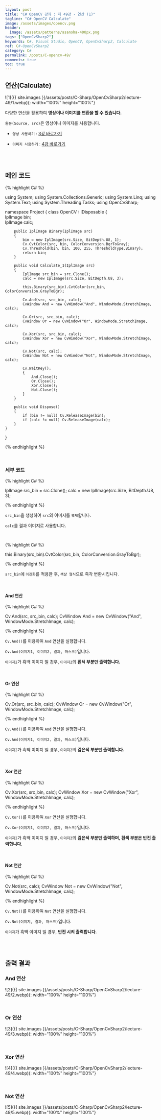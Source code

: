 ```yaml
---
layout: post
title: "C# OpenCV 강좌 : 제 49강 - 연산 (1)"
tagline: "C# OpenCV Calculate"
image: /assets/images/opencv.png
header:
  image: /assets/patterns/asanoha-400px.png
tags: ["OpenCvSharp2"]
keywords: C#, Visual Studio, OpenCV, OpenCvSharp2, Calculate
ref: C#-OpenCvSharp2
category: C#
permalink: /posts/C-opencv-49/
comments: true
toc: true
---
```


## 연산(Calculate)

![1]({{ site.images }}/assets/posts/C-Sharp/OpenCvSharp2/lecture-49/1.webp){: width="100%" height="100%"}

다양한 연산을 활용하여 **영상이나 이미지를 변환을 할 수 있습니다.**

`원본(Source, src)`은 영상이나 이미지를 사용합니다.

- `영상 사용하기` : [3강 바로가기][3강]

- `이미지 사용하기` : [4강 바로가기][4강]

<br>
<br>

## 메인 코드

{% highlight C# %}

using System;
using System.Collections.Generic;
using System.Linq;
using System.Text;
using System.Threading.Tasks;
using OpenCvSharp;

namespace Project
{
    class OpenCV : IDisposable
    {  
        IplImage bin;    
        IplImage calc;
        
        public IplImage Binary(IplImage src)
        {
            bin = new IplImage(src.Size, BitDepth.U8, 1);
            Cv.CvtColor(src, bin, ColorConversion.BgrToGray);
            Cv.Threshold(bin, bin, 100, 255, ThresholdType.Binary);
            return bin;
        }

        public void Calculate_1(IplImage src)
        {
            IplImage src_bin = src.Clone();
            calc = new IplImage(src.Size, BitDepth.U8, 3);

            this.Binary(src_bin).CvtColor(src_bin, ColorConversion.GrayToBgr);

            Cv.And(src, src_bin, calc);
            CvWindow And = new CvWindow("And", WindowMode.StretchImage, calc);

            Cv.Or(src, src_bin, calc);
            CvWindow Or = new CvWindow("Or", WindowMode.StretchImage, calc);

            Cv.Xor(src, src_bin, calc);
            CvWindow Xor = new CvWindow("Xor", WindowMode.StretchImage, calc);

            Cv.Not(src, calc);
            CvWindow Not = new CvWindow("Not", WindowMode.StretchImage, calc);

            Cv.WaitKey();
            {
                And.Close();
                Or.Close();
                Xor.Close();
                Not.Close();
            }
        }
                  
        public void Dispose()
        {
            if (bin != null) Cv.ReleaseImage(bin);
            if (calc != null) Cv.ReleaseImage(calc);
        }
    }
}

{% endhighlight %}

<br>

### 세부 코드

{% highlight C# %}

IplImage src_bin = src.Clone();
calc = new IplImage(src.Size, BitDepth.U8, 3);

{% endhighlight %}

`src_bin`을 생성하여 `src`의 이미지를 `복제`합니다.

`calc`를 결과 이미지로 사용합니다.

<br>

{% highlight C# %}

this.Binary(src_bin).CvtColor(src_bin, ColorConversion.GrayToBgr);

{% endhighlight %}

`src_bin`에 `이진화`를 적용한 후, `색상 형식`으로 즉각 변환시킵니다.

<br>

#### And 연산

{% highlight C# %}

Cv.And(src, src_bin, calc);
CvWindow And = new CvWindow("And", WindowMode.StretchImage, calc);

{% endhighlight %}

`Cv.And()`를 이용하여 `And` 연산을 실행합니다.

`Cv.And(이미지1, 이미지2, 결과, 마스크)`입니다.

`이미지2`가 흑백 이미지 일 경우, `이미지2`의 **흰색 부분만 출력합니다.**

<br>

#### Or 연산

{% highlight C# %}

Cv.Or(src, src_bin, calc);
CvWindow Or = new CvWindow("Or", WindowMode.StretchImage, calc);

{% endhighlight %}

`Cv.And()`를 이용하여 `And` 연산을 실행합니다.

`Cv.And(이미지1, 이미지2, 결과, 마스크)`입니다.

`이미지2`가 흑백 이미지 일 경우, `이미지2`의 **검은색 부분만 출력합니다.**

<br>

#### Xor 연산

{% highlight C# %}

Cv.Xor(src, src_bin, calc);
CvWindow Xor = new CvWindow("Xor", WindowMode.StretchImage, calc);

{% endhighlight %}

`Cv.Xor()`를 이용하여 `Xor` 연산을 실행합니다.

`Cv.Xor(이미지1, 이미지2, 결과, 마스크)`입니다.

`이미지2`가 흑백 이미지 일 경우, `이미지2`의 **검은색 부분만 출력하며, 흰색 부분은 반전 출력합니다.**

<br>

#### Not 연산

{% highlight C# %}

Cv.Not(src, calc);
CvWindow Not = new CvWindow("Not", WindowMode.StretchImage, calc);

{% endhighlight %}

`Cv.Not()`를 이용하여 `Not` 연산을 실행합니다.

`Cv.Not(이미지, 결과, 마스크)`입니다.

`이미지`가 흑백 이미지 일 경우, **반전 시켜 출력합니다.**

<br>
<br>

## 출력 결과

### And 연산

![2]({{ site.images }}/assets/posts/C-Sharp/OpenCvSharp2/lecture-49/2.webp){: width="100%" height="100%"}

<br>

### Or 연산

![3]({{ site.images }}/assets/posts/C-Sharp/OpenCvSharp2/lecture-49/3.webp){: width="100%" height="100%"}

<br>

### Xor 연산

![4]({{ site.images }}/assets/posts/C-Sharp/OpenCvSharp2/lecture-49/4.webp){: width="100%" height="100%"}

<br>

### Not 연산

![5]({{ site.images }}/assets/posts/C-Sharp/OpenCvSharp2/lecture-49/5.webp){: width="100%" height="100%"}

[3강]: https://076923.github.io/posts/C-opencv-3/
[4강]: https://076923.github.io/posts/C-opencv-4/
